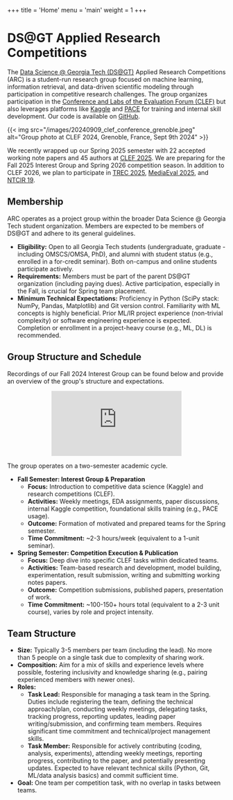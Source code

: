 +++
title = 'Home'
menu = 'main'
weight = 1
+++

# DS@GT Applied Research Competitions

The [Data Science @ Georgia Tech (DS@GT)](https://datasciencegt.org) Applied Research Competitions (ARC) is a student-run research group focused on machine learning, information retrieval, and data-driven scientific modeling through participation in competitive research challenges.
The group organizes participation in the [Conference and Labs of the Evaluation Forum (CLEF)](https://www.clef-initiative.eu) but also leverages platforms like [Kaggle](https://www.kaggle.com) and [PACE](https://pace.gatech.edu) for training and internal skill development.
Our code is available on [GitHub](https://github.com/dsgt-arc).

{{< img src="/images/20240909_clef_conference_grenoble.jpeg" alt="Group photo at CLEF 2024, Grenoble, France, Sept 9th 2024" >}}

We recently wrapped up our Spring 2025 semester with 22 accepted working note papers and 45 authors at [CLEF 2025](https://clef2025.clef-initiative.eu).
We are preparing for the Fall 2025 Interest Group and Spring 2026 competition season.
In addition to CLEF 2026, we plan to participate in [TREC 2025](https://trec.nist.gov), [MediaEval 2025](https://multimediaeval.github.io), and [NTCIR 19](https://research.nii.ac.jp/ntcir/ntcir-19).

## Membership

ARC operates as a project group within the broader Data Science @ Georgia Tech student organization.
Members are expected to be members of DS@GT and adhere to its general guidelines.

- **Eligibility:** Open to all Georgia Tech students (undergraduate, graduate - including OMSCS/OMSA, PhD), and alumni with student status (e.g., enrolled in a for-credit seminar). Both on-campus and online students participate actively.
- **Requirements:** Members must be part of the parent DS@GT organization (including paying dues). Active participation, especially in the Fall, is crucial for Spring team placement.
- **Minimum Technical Expectations:** Proficiency in Python (SciPy stack: NumPy, Pandas, Matplotlib) and Git version control. Familiarity with ML concepts is highly beneficial. Prior ML/IR project experience (non-trivial complexity) or software engineering experience is expected. Completion or enrollment in a project-heavy course (e.g., ML, DL) is recommended.

## Group Structure and Schedule

Recordings of our Fall 2024 Interest Group can be found below and provide an overview of the group's structure and expectations.

<div class="video-responsive" align="center">
<iframe src="https://www.youtube-nocookie.com/embed/videoseries?si=EvIbPEjtD9H5MxKz&amp;list=PLaBtWXB-9VkYjmihEIgiyjfSLWikEVHc7" title="YouTube video player" frameborder="0" allow="accelerometer; autoplay; clipboard-write; encrypted-media; gyroscope; picture-in-picture; web-share" referrerpolicy="strict-origin-when-cross-origin" allowfullscreen></iframe>
</div>

The group operates on a two-semester academic cycle.

- **Fall Semester: Interest Group & Preparation**
  - **Focus:** Introduction to competitive data science (Kaggle) and research competitions (CLEF).
  - **Activities:** Weekly meetings, EDA assignments, paper discussions, internal Kaggle competition, foundational skills training (e.g., PACE usage).
  - **Outcome:** Formation of motivated and prepared teams for the Spring semester.
  - **Time Commitment:** ~2-3 hours/week (equivalent to a 1-unit seminar).
- **Spring Semester: Competition Execution & Publication**
  - **Focus:** Deep dive into specific CLEF tasks within dedicated teams.
  - **Activities:** Team-based research and development, model building, experimentation, result submission, writing and submitting working notes papers.
  - **Outcome:** Competition submissions, published papers, presentation of work.
  - **Time Commitment:** ~100-150+ hours total (equivalent to a 2-3 unit course), varies by role and project intensity.

## Team Structure

- **Size:** Typically 3-5 members per team (including the lead). No more than 5 people on a single task due to complexity of sharing work.
- **Composition:** Aim for a mix of skills and experience levels where possible, fostering inclusivity and knowledge sharing (e.g., pairing experienced members with newer ones).
- **Roles:**
  - **Task Lead:** Responsible for managing a task team in the Spring. Duties include registering the team, defining the technical approach/plan, conducting weekly meetings, delegating tasks, tracking progress, reporting updates, leading paper writing/submission, and confirming team members. Requires significant time commitment and technical/project management skills.
  - **Task Member:** Responsible for actively contributing (coding, analysis, experiments), attending weekly meetings, reporting progress, contributing to the paper, and potentially presenting updates. Expected to have relevant technical skills (Python, Git, ML/data analysis basics) and commit sufficient time.
- **Goal:** One team per competition task, with no overlap in tasks between teams.
